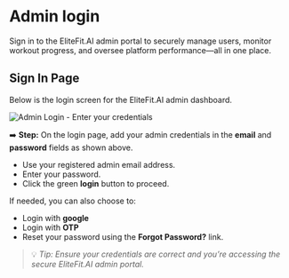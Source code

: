 # Admin login

Sign in to the EliteFit.AI admin portal to securely manage users, monitor workout progress, and oversee platform performance—all in one place.

## Sign In Page

Below is the login screen for the EliteFit.AI admin dashboard. 

![Admin Login - Enter your credentials](/img/Login.webp)

➡️ **Step:** On the login page, add your admin credentials in the **email** and **password** fields as shown above.

- Use your registered admin email address.
- Enter your password.
- Click the green **login** button to proceed.

If needed, you can also choose to:
- Login with **google**
- Login with **OTP**
- Reset your password using the **Forgot Password?** link.

> 💡 _Tip: Ensure your credentials are correct and you’re accessing the secure EliteFit.AI admin portal._


